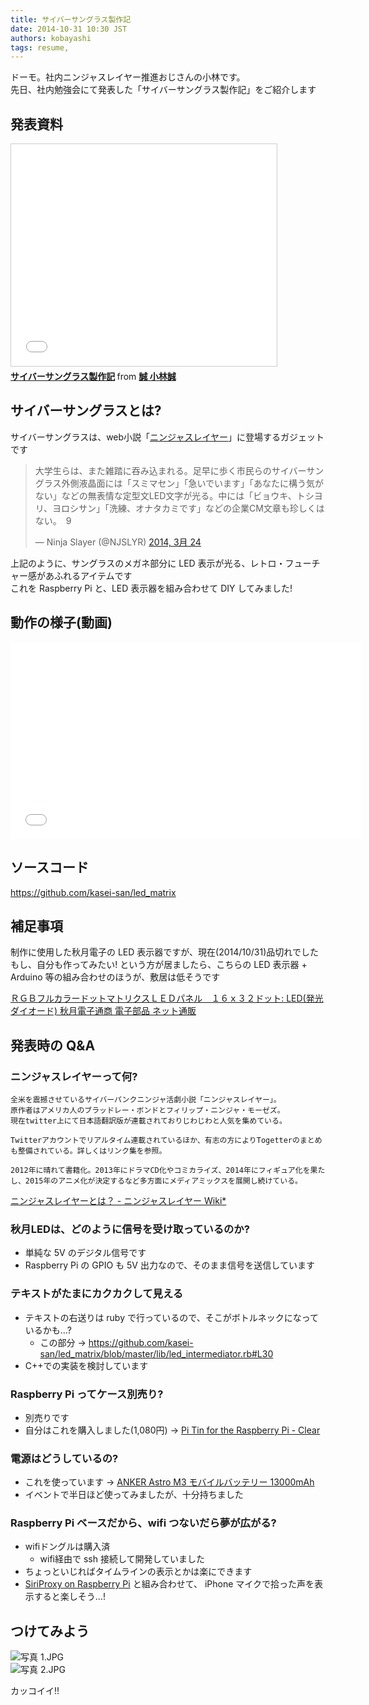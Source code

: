 ```yaml
---
title: サイバーサングラス製作記
date: 2014-10-31 10:30 JST
authors: kobayashi
tags: resume, 
---
```

<p>ドーモ。社内ニンジャスレイヤー推進おじさんの小林です。<br>
先日、社内勉強会にて発表した「サイバーサングラス製作記」をご紹介します</p>

<!--more-->

<h2>発表資料</h2>

<iframe style="border: 1px solid #CCC; border-width: 1px; margin-bottom: 5px; max-width: 100%;" src="//www.slideshare.net/slideshow/embed_code/38735390" width="425" height="355" frameborder="0" marginwidth="0" marginheight="0" scrolling="no" allowfullscreen="allowfullscreen"> </iframe>

<div style="margin-bottom: 5px;">
<strong> <a title="file://www.slideshare.net/kaseisan/ss-38735390" href="//www.slideshare.net/kaseisan/ss-38735390" target="_blank">サイバーサングラス製作記</a> </strong> from <strong><a href="//www.slideshare.net/kaseisan" target="_blank" title="file://www.slideshare.net/kaseisan">誠 小林誠</a></strong>
</div>

<h2>サイバーサングラスとは?</h2>

<p>サイバーサングラスは、web小説「<a href="http://ninjaslayer.jp/" title="http://ninjaslayer.jp/">ニンジャスレイヤー</a>」に登場するガジェットです</p>

<blockquote class="twitter-tweet" lang="ja"><p>大学生らは、また雑踏に吞み込まれる。足早に歩く市民らのサイバーサングラス外側液晶面には「スミマセン」「急いでいます」「あなたに構う気がない」などの無表情な定型文LED文字が光る。中には「ビョウキ、トシヨリ、ヨロシサン」「洗練、オナタカミです」などの企業CM文章も珍しくはない。　9</p>— Ninja Slayer (@NJSLYR) <a href="https://twitter.com/NJSLYR/status/447995956655452160" title="https://twitter.com/NJSLYR/status/447995956655452160">2014, 3月 24</a></blockquote>

<script async="" src="//platform.twitter.com/widgets.js" charset="utf-8"></script>

<p>上記のように、サングラスのメガネ部分に LED 表示が光る、レトロ・フューチャー感があふれるアイテムです<br>
これを Raspberry Pi と、LED 表示器を組み合わせて DIY してみました!</p>

<h2>動作の様子(動画)</h2>

<p><object width="560" height="315"><param name="movie" value="//www.youtube.com/v/vJQ2zjitVgY?version=3&amp;hl=ja_JP"><param name="allowFullScreen" value="true"><param name="allowscriptaccess" value="always"><embed src="//www.youtube.com/v/vJQ2zjitVgY?version=3&amp;hl=ja_JP" type="application/x-shockwave-flash" width="560" height="315" allowscriptaccess="always" allowfullscreen="true"></object></p>

<h2>ソースコード</h2>

<p><a href="https://github.com/kasei-san/led_matrix" title="https://github.com/kasei-san/led_matrix">https://github.com/kasei-san/led_matrix</a></p>

<h2>補足事項</h2>

<p>制作に使用した秋月電子の LED 表示器ですが、現在(2014/10/31)品切れでした<br>
もし、自分も作ってみたい! という方が居ましたら、こちらの LED 表示器 + Arduino 等の組み合わせのほうが、敷居は低そうです</p>

<p><a href="http://akizukidenshi.com/catalog/g/gM-07764/" title="http://akizukidenshi.com/catalog/g/gM-07764/">ＲＧＢフルカラードットマトリクスＬＥＤパネル　１６ｘ３２ドット: LED(発光ダイオード) 秋月電子通商 電子部品 ネット通販</a></p>

<h2>発表時の Q&amp;A</h2>

<h3>ニンジャスレイヤーって何?</h3>

```
全米を震撼させているサイバーパンクニンジャ活劇小説「ニンジャスレイヤー」。
原作者はアメリカ人のブラッドレー・ボンドとフィリップ・ニンジャ・モーゼズ。
現在twitter上にて日本語翻訳版が連載されておりじわじわと人気を集めている。

Twitterアカウントでリアルタイム連載されているほか、有志の方によりTogetterのまとめも整備されている。詳しくはリンク集を参照。

2012年に晴れて書籍化。2013年にドラマCD化やコミカライズ、2014年にフィギュア化を果たし、2015年のアニメ化が決定するなど多方面にメディアミックスを展開し続けている。
```

<p><a href="http://wikiwiki.jp/njslyr/?%A5%CB%A5%F3%A5%B8%A5%E3%A5%B9%A5%EC%A5%A4%A5%E4%A1%BC%A4%C8%A4%CF%A1%A9" title="http://wikiwiki.jp/njslyr/?%A5%CB%A5%F3%A5%B8%A5%E3%A5%B9%A5%EC%A5%A4%A5%E4%A1%BC%A4%C8%A4%CF%A1%A9">ニンジャスレイヤーとは？ - ニンジャスレイヤー Wiki*</a></p>

<h3>秋月LEDは、どのように信号を受け取っているのか?</h3>

<ul>
<li>単純な 5V のデジタル信号です</li>
<li>Raspberry Pi の GPIO も 5V 出力なので、そのまま信号を送信しています</li>
</ul>

<h3>テキストがたまにカクカクして見える</h3>

<ul>
<li>テキストの右送りは ruby で行っているので、そこがボトルネックになっているかも…?

<ul>
<li>この部分 → <a href="https://github.com/kasei-san/led_matrix/blob/master/lib/led_intermediator.rb#L30" title="https://github.com/kasei-san/led_matrix/blob/master/lib/led_intermediator.rb#L30">https://github.com/kasei-san/led_matrix/blob/master/lib/led_intermediator.rb#L30</a></li>
</ul></li>
<li>C++での実装を検討しています</li>
</ul>

<h3>Raspberry Pi ってケース別売り?</h3>

<ul>
<li>別売りです</li>
<li>自分はこれを購入しました(1,080円) → <a href="http://www.amazon.co.jp/gp/product/B00E92JZ2O/" title="http://www.amazon.co.jp/gp/product/B00E92JZ2O/">Pi Tin for the Raspberry Pi - Clear</a></li>
</ul>

<h3>電源はどうしているの?</h3>

<ul>
<li>これを使っています → <a href="http://www.amazon.co.jp/gp/product/B00DQ7590A" title="http://www.amazon.co.jp/gp/product/B00DQ7590A">ANKER Astro M3 モバイルバッテリー 13000mAh</a></li>
<li>イベントで半日ほど使ってみましたが、十分持ちました</li>
</ul>

<h3>Raspberry Pi ベースだから、wifi つないだら夢が広がる?</h3>

<ul>
<li>wifiドングルは購入済

<ul>
<li>wifi経由で ssh 接続して開発していました</li>
</ul></li>
<li>ちょっといじればタイムラインの表示とかは楽にできます</li>
<li><a href="http://sourceforge.net/projects/siriproxyrpi/" title="http://sourceforge.net/projects/siriproxyrpi/">SiriProxy on Raspberry Pi</a> と組み合わせて、
iPhone マイクで拾った声を表示すると楽しそう…!</li>
</ul>

<h2>つけてみよう</h2>

<p><img src="https://qiita-image-store.s3.amazonaws.com/583/5329/c34a9dd1-a98b-08d8-8488-1cc28e0cd79a.jpeg" alt="写真 1.JPG" title="写真 1.JPG"><br>
<img src="https://qiita-image-store.s3.amazonaws.com/583/5329/11a1605e-c95c-c0a8-e521-60a9ce06c2f4.jpeg" alt="写真 2.JPG" title="写真 2.JPG"></p>

<p>カッコイイ!!</p>

